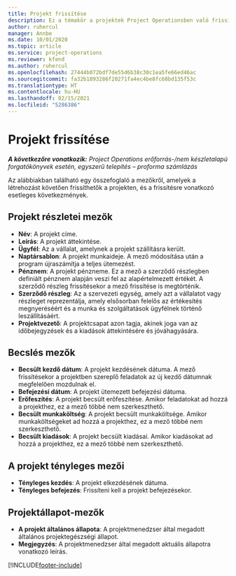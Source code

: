 ```yaml
---
title: Projekt frissítése
description: Ez a témakör a projektek Project Operationsben való frissítéséről nyújt tájékoztatást.
author: ruhercul
manager: Annbe
ms.date: 10/01/2020
ms.topic: article
ms.service: project-operations
ms.reviewer: kfend
ms.author: ruhercul
ms.openlocfilehash: 27444b072bdf7de55d6b38c30c1ea5fe66ed46ac
ms.sourcegitcommit: fa32b1893286f20271fa4ec4be8fc68bd135f53c
ms.translationtype: HT
ms.contentlocale: hu-HU
ms.lasthandoff: 02/15/2021
ms.locfileid: "5286386"
---
```

# <a name="update-a-project"></a>Projekt frissítése

_**A következőre vonatkozik:** Project Operations erőforrás-/nem készletalapú forgatókönyvek esetén, egyszerű telepítés – proforma számlázás_

Az alábbiakban található egy összefoglaló a mezőkről, amelyek a létrehozást követően frissíthetők a projekten, és a frissítésre vonatkozó esetleges következmények.

## <a name="project-detail-fields"></a>Projekt részletei mezők

- **Név**: A projekt címe.
- **Leírás**: A projekt áttekintése.
- **Ügyfél**: Az a vállalat, amelynek a projekt szállításra került.
- **Naptársablon**: A projekt munkaideje. A mező módosítása után a program újraszámítja a teljes ütemezést.
- **Pénznem**: A projekt pénzneme. Ez a mező a szerződő részlegben definiált pénznem alapján veszi fel az alapértelmezett értékét. A szerződő részleg frissítésekor a mező frissítése is megtörténik.
- **Szerződő részleg**: Az a szervezeti egység, amely azt a vállalatot vagy részleget reprezentálja, amely elsősorban felelős az értékesítés megnyeréséért és a munka és szolgáltatások ügyfélnek történő leszállításáért. 
- **Projektvezető**: A projektcsapat azon tagja, akinek joga van az időbejegyzések és a kiadások áttekintésére és jóváhagyására.

## <a name="estimate-fields"></a>Becslés mezők

- **Becsült kezdő dátum**: A projekt kezdésének dátuma. A mező frissítésekor a projektben szereplő feladatok az új kezdő dátumnak megfelelően mozdulnak el.
- **Befejezési dátum**: A projekt ütemezett befejezési dátuma.
- **Erőfeszítés**: A projekt becsült erőfeszítése. Amikor feladatokat ad hozzá a projekthez, ez a mező többé nem szerkeszthető.
- **Becsült munkaköltség**: A projekt becsült munkaköltsége. Amikor munkaköltségeket ad hozzá a projekthez, ez a mező többé nem szerkeszthető.
- **Becsült kiadások**: A projekt becsült kiadásai. Amikor kiadásokat ad hozzá a projekthez, ez a mező többé nem szerkeszthető.

## <a name="project-actual-fields"></a>A projekt tényleges mezői
- **Tényleges kezdés**: A projekt elkezdésének dátuma.
- **Tényleges befejezés**: Frissíteni kell a projekt befejezésekor.

## <a name="project-status-fields"></a>Projektállapot-mezők

- **A projekt általános állapota**: A projektmenedzser által megadott általános projektegészségi állapot.
- **Megjegyzés**: A projektmenedzser által megadott aktuális állapotra vonatkozó leírás.



[!INCLUDE[footer-include](../includes/footer-banner.md)]